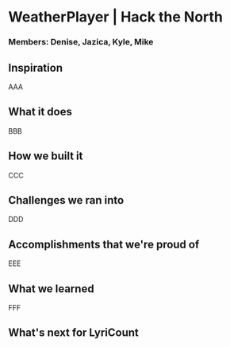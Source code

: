 # WeatherPlayer | Hack the North

### Members: Denise, Jazica, Kyle, Mike 


## Inspiration
AAA
## What it does
BBB
## How we built it
CCC
## Challenges we ran into
DDD
## Accomplishments that we're proud of
EEE
## What we learned
FFF
## What's next for LyriCount
